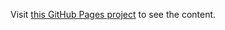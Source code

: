 Visit [this GitHub Pages project](https://diegocamlooker.github.io/Kickstarter/index) to see the content.
